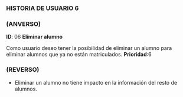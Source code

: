 ### HISTORIA DE USUARIO 6

### (ANVERSO)

**ID**: 06 **Eliminar alumno**

>
Como usuario deseo tener la posibilidad de eliminar un alumno para eliminar alumnos que ya no están matriculados. **Prioridad**:6

### (REVERSO)

>
* Eliminar un alumno no tiene impacto en la información del resto de alumnos.

